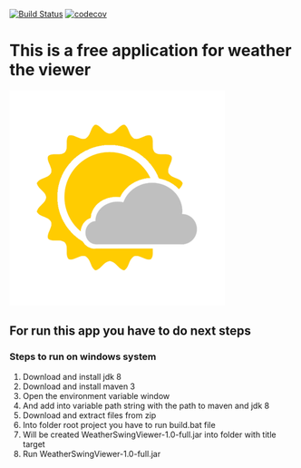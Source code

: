 [![Build Status](https://travis-ci.org/WeR58/WeatherSwingViewer.svg?branch=master)](https://travis-ci.org/WeR58/WeatherSwingViewer) 
[![codecov](https://codecov.io/gh/WeR58/WeatherSwingViewer/branch/master/graph/badge.svg)](https://codecov.io/gh/WeR58/WeatherSwingViewer)

# This is a free application for weather the viewer 
![Weather Viewer](/src/main/resources/images/PartlyCloudy.png)

## For run this app you have to do next steps
### Steps to run on windows system
1. Download and install jdk 8
1. Download and install maven 3
1. Open the environment variable window
1. And add into variable path string with the path to maven and jdk 8
1. Download and extract files from zip
1. Into folder root project you have to run build.bat file
1. Will be created WeatherSwingViewer-1.0-full.jar into folder with title target
1. Run WeatherSwingViewer-1.0-full.jar